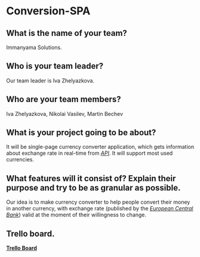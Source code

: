 # Conversion-SPA

## What is the name of your team?
Immanyama Solutions.

## Who is your team leader?
Our team leader is Iva Zhelyazkova.

## Who are your team members?
Iva Zhelyazkova, Nikolai Vasilev, Martin Bechev

## What is your project going to be about?
It will be single-page currency converter application, which gets information about exchange rate in real-time from *[API](https://exchangeratesapi.io/)*. 
It will support most used currencies.

## What features will it consist of? Explain their purpose and try to be as granular as possible.
Our idea is to make currency converter to help people convert their money in another currency, with exchange rate (published by the *[European Central Bank](https://www.ecb.europa.eu/stats/policy_and_exchange_rates/euro_reference_exchange_rates/html/index.en.html)*) valid at the moment of their willingness to change. 

## Trello board.
**[Trello Board](https://trello.com/b/moA5BFUQ/conversion-spa)**